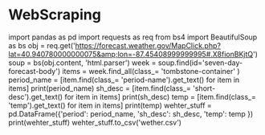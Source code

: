 # WebScraping
import pandas as pd import requests as req from bs4 import BeautifulSoup as bs   obj = req.get('https://forecast.weather.gov/MapClick.php?lat=40.940780000000075&amp;lon=-87.45408999999995#.X8fionBKjtQ')  soup = bs(obj.content, 'html.parser') week = soup.find(id='seven-day-forecast-body')  items = week.find_all(class_= 'tombstone-container' ) period_name = [item.find(class_= 'period-name').get_text() for item in items] print(period_name)  sh_desc = [item.find(class_= 'short-desc').get_text() for item in items] print(sh_desc)  temp = [item.find(class_= 'temp').get_text() for item in items] print(temp)  wehter_stuff = pd.DataFrame({'period': period_name, 'sh_desc': sh_desc, 'temp': temp }) print(wehter_stuff) wehter_stuff.to_csv('wether.csv')
